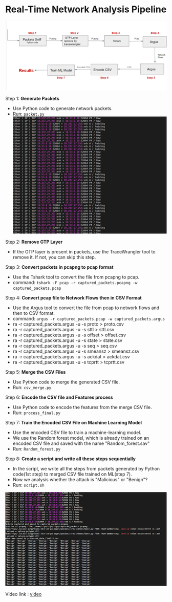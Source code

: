 # Real-Time Network Analysis Pipeline
![image](https://github.com/senriya852/Real-Time-Network-Analysis-Pipeline/blob/main/image/pipeline_architecture.png)


Step 1: **Generate Packets**
   - Use Python code to generate network packets.
   - Run: `packet.py`
![image](https://github.com/senriya852/Real-Time-Network-Analysis-Pipeline/blob/main/image/generated_packets.png)


Step 2: **Remove GTP Layer**
   - If the GTP layer is present in packets, use the TraceWrangler tool to remove it. If not, you can skip this step.

Step 3: **Convert packets in pcapng to pcap format**
   - Use the Tshark tool to convert the file from pcapng to pcap.
   - command: `tshark -F pcap -r captured_packets.pcapng -w captured_packets.pcap`

Step 4: **Convert pcap file to Network Flows then in CSV Format**
   - Use the Argus tool to convert the file from pcap to network flows and then to CSV format.
   - command: `argus -r captured_packets.pcap -w captured_packets.argus`
   - ra -r  captured_packets.argus -u -s  proto > proto.csv 
   - ra -r  captured_packets.argus -u -s  sttl > sttl.csv
   - ra -r  captured_packets.argus -u -s  offset > offset.csv
   - ra -r  captured_packets.argus -u -s  state > state.csv
   - ra -r  captured_packets.argus -u -s  seq > seq.csv
   - ra -r  captured_packets.argus -u -s  smeansz > smeansz.csv
   - ra -r  captured_packets.argus -u -s  ackdat > ackdat.csv
   - ra -r  captured_packets.argus -u -s  tcprtt > tcprtt.csv

Step 5: **Merge the CSV Files**
   - Use Python code to merge the generated CSV file.
   - Run: `csv_merge.py`

Step 6: **Encode the CSV file and  Features process**
   - Use Python code to encode the features from the merge CSV file.
   - Run: `process_final.py`

Step 7: **Train the Encoded CSV File on Machine Learning Model**
   - Use the encoded CSV file to train a machine-learning model.
   - We use the Random forest model, which is already trained on an encoded CSV file and saved with the name "Random_forest.sav"
   - Run: `Random_forest.py` 
  
Step 8: **Create a script and write all these steps sequentially**

   - In the script, we write all the steps from packets generated by Python code(1st step) to merged CSV file trained on ML(step 7).
   - Now we analysis whether the attack is "Malicious" or "Benign"?
   - Run: `script.sh`
     
 ![image](https://github.com/senriya852/Real-Time-Network-Analysis-Pipeline/blob/main/image/results.png)


Video link : [video](https://screenrec.com/share/xiIDSoCugb) 

